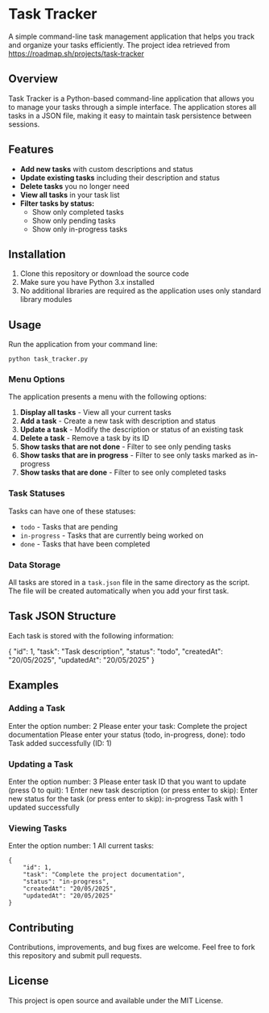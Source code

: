 # Task Tracker

A simple command-line task management application that helps you track and organize your tasks efficiently. The project idea retrieved from https://roadmap.sh/projects/task-tracker

## Overview

Task Tracker is a Python-based command-line application that allows you to manage your tasks through a simple interface. The application stores all tasks in a JSON file, making it easy to maintain task persistence between sessions.

## Features

- **Add new tasks** with custom descriptions and status
- **Update existing tasks** including their description and status
- **Delete tasks** you no longer need
- **View all tasks** in your task list
- **Filter tasks by status:**
  - Show only completed tasks
  - Show only pending tasks
  - Show only in-progress tasks

## Installation

1. Clone this repository or download the source code
2. Make sure you have Python 3.x installed
3. No additional libraries are required as the application uses only standard library modules

## Usage

Run the application from your command line:

`python task_tracker.py`

### Menu Options

The application presents a menu with the following options:

1. **Display all tasks** - View all your current tasks
2. **Add a task** - Create a new task with description and status
3. **Update a task** - Modify the description or status of an existing task
4. **Delete a task** - Remove a task by its ID
5. **Show tasks that are not done** - Filter to see only pending tasks
6. **Show tasks that are in progress** - Filter to see only tasks marked as in-progress
7. **Show tasks that are done** - Filter to see only completed tasks

### Task Statuses

Tasks can have one of these statuses:
- `todo` - Tasks that are pending
- `in-progress` - Tasks that are currently being worked on
- `done` - Tasks that have been completed

### Data Storage

All tasks are stored in a `task.json` file in the same directory as the script. The file will be created automatically when you add your first task.

## Task JSON Structure

Each task is stored with the following information:

{
    "id": 1,
    "task": "Task description",
    "status": "todo",
    "createdAt": "20/05/2025",
    "updatedAt": "20/05/2025"
}

## Examples 

### Adding a Task

Enter the option number: 2
Please enter your task: Complete the project documentation
Please enter your status (todo, in-progress, done): todo
Task added successfully (ID: 1)

### Updating a Task 

Enter the option number: 3
Please enter task ID that you want to update (press 0 to quit): 1
Enter new task description (or press enter to skip): 
Enter new status for the task (or press enter to skip): in-progress
Task with 1 updated successfully

### Viewing Tasks

Enter the option number: 1
All current tasks:

    {
        "id": 1,
        "task": "Complete the project documentation",
        "status": "in-progress",
        "createdAt": "20/05/2025",
        "updatedAt": "20/05/2025"
    }

## Contributing 

Contributions, improvements, and bug fixes are welcome. Feel free to fork this repository and submit pull requests.

## License 

This project is open source and available under the MIT License.
